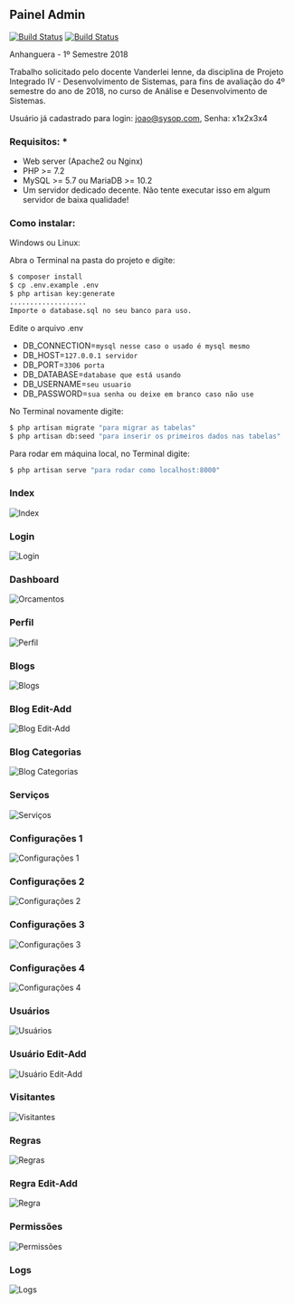 ## Painel Admin


[![Build Status](https://travis-ci.org/z-song/laravel-admin.svg?branch=maste)]()
[![Build Status](https://poser.pugx.org/rappasoft/laravel-5-boilerplate/v/unstable)]()


Anhanguera - 1º Semestre 2018

Trabalho solicitado pelo docente Vanderlei Ienne, da disciplina de Projeto Integrado IV - Desenvolvimento de Sistemas, para fins de avaliação do 4º semestre do ano de 2018, no curso de Análise e Desenvolvimento de Sistemas.

Usuário já cadastrado para login: joao@sysop.com, Senha: x1x2x3x4

### Requisitos: *
- Web server (Apache2 ou Nginx)
- PHP >= 7.2
- MySQL >= 5.7 ou MariaDB >= 10.2
- Um servidor dedicado decente. Não tente executar isso em algum servidor de baixa qualidade!


### Como instalar:

Windows ou Linux:

Abra o Terminal na pasta do projeto e digite:
```sh
$ composer install
$ cp .env.example .env
$ php artisan key:generate
...................
Importe o database.sql no seu banco para uso.
```

Edite o arquivo .env
- DB_CONNECTION=`mysql nesse caso o usado é mysql mesmo`
- DB_HOST=`127.0.0.1 servidor`
- DB_PORT=`3306 porta`
- DB_DATABASE=`database que está usando`
- DB_USERNAME=`seu usuario`
- DB_PASSWORD=`sua senha ou deixe em branco caso não use`

No Terminal novamente digite:
```sh
$ php artisan migrate "para migrar as tabelas"
$ php artisan db:seed "para inserir os primeiros dados nas tabelas"
```
Para rodar em máquina local, no Terminal digite:
```sh
$ php artisan serve "para rodar como localhost:8000"
```


### Index
![Index](https://raw.githubusercontent.com/joaorik/admin-panel/master/screens/index.png)
### Login
![Login](https://raw.githubusercontent.com/joaorik/admin-panel/master/screens/login.png)
### Dashboard
![Orcamentos](https://raw.githubusercontent.com/joaorik/admin-panel/master/screens/dashboard.png)
### Perfil
![Perfil](https://raw.githubusercontent.com/joaorik/admin-panel/master/screens/profile.png)
### Blogs
![Blogs](https://raw.githubusercontent.com/joaorik/admin-panel/master/screens/blogs.png)
### Blog Edit-Add
![Blog Edit-Add](https://raw.githubusercontent.com/joaorik/admin-panel/master/screens/blog-add-edit.png)
### Blog Categorias
![Blog Categorias](https://raw.githubusercontent.com/joaorik/admin-panel/master/screens/blog-categories.png)
### Serviços
![Serviços](https://raw.githubusercontent.com/joaorik/admin-panel/master/screens/services.png)
### Configurações 1
![Configurações 1](https://raw.githubusercontent.com/joaorik/admin-panel/master/screens/settings-1.png)
### Configurações 2
![Configurações 2](https://raw.githubusercontent.com/joaorik/admin-panel/master/screens/settings-2.png)
### Configurações 3
![Configurações 3](https://raw.githubusercontent.com/joaorik/admin-panel/master/screens/settings-3.png)
### Configurações 4
![Configurações 4](https://raw.githubusercontent.com/joaorik/admin-panel/master/screens/settings-4.png)
### Usuários
![Usuários](https://raw.githubusercontent.com/joaorik/admin-panel/master/screens/users.png)
### Usuário Edit-Add
![Usuário Edit-Add](https://raw.githubusercontent.com/joaorik/admin-panel/master/screens/user-edit-add.png)
### Visitantes
![Visitantes](https://raw.githubusercontent.com/joaorik/admin-panel/master/screens/visitors.png)
### Regras
![Regras](https://raw.githubusercontent.com/joaorik/admin-panel/master/screens/rules.png)
### Regra Edit-Add
![Regra](https://raw.githubusercontent.com/joaorik/admin-panel/master/screens/rule-edit-add.png)
### Permissões
![Permissões](https://raw.githubusercontent.com/joaorik/admin-panel/master/screens/permissions.png)
### Logs
![Logs](https://raw.githubusercontent.com/joaorik/admin-panel/master/screens/logs.png)
